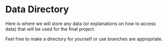 Data Directory
=========

Here is where we will store any data (or explanations on how to access data) that will be used for the final project.

Feel free to make a directory for yourself or use branches are appropriate.